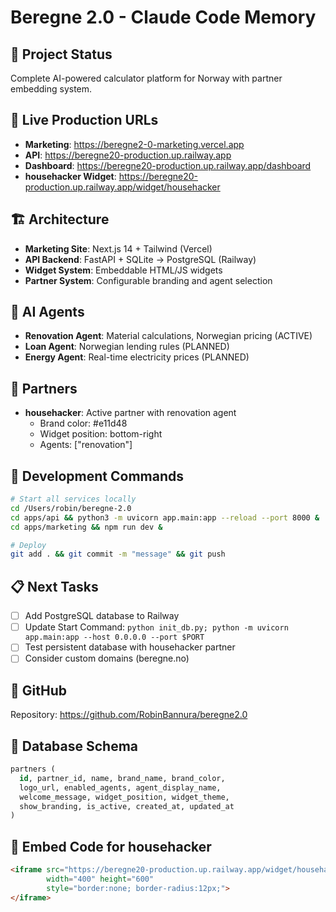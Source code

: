 # Beregne 2.0 - Claude Code Memory

## 🎯 Project Status
Complete AI-powered calculator platform for Norway with partner embedding system.

## 🚀 Live Production URLs
- **Marketing**: https://beregne2-0-marketing.vercel.app
- **API**: https://beregne20-production.up.railway.app  
- **Dashboard**: https://beregne20-production.up.railway.app/dashboard
- **househacker Widget**: https://beregne20-production.up.railway.app/widget/househacker

## 🏗️ Architecture
- **Marketing Site**: Next.js 14 + Tailwind (Vercel)
- **API Backend**: FastAPI + SQLite → PostgreSQL (Railway)
- **Widget System**: Embeddable HTML/JS widgets
- **Partner System**: Configurable branding and agent selection

## 🤖 AI Agents
- **Renovation Agent**: Material calculations, Norwegian pricing (ACTIVE)
- **Loan Agent**: Norwegian lending rules (PLANNED)
- **Energy Agent**: Real-time electricity prices (PLANNED)

## 👥 Partners
- **househacker**: Active partner with renovation agent
  - Brand color: #e11d48
  - Widget position: bottom-right
  - Agents: ["renovation"]

## 🔧 Development Commands
```bash
# Start all services locally
cd /Users/robin/beregne-2.0
cd apps/api && python3 -m uvicorn app.main:app --reload --port 8000 &
cd apps/marketing && npm run dev &

# Deploy
git add . && git commit -m "message" && git push
```

## 📋 Next Tasks
- [ ] Add PostgreSQL database to Railway
- [ ] Update Start Command: `python init_db.py; python -m uvicorn app.main:app --host 0.0.0.0 --port $PORT`
- [ ] Test persistent database with househacker partner
- [ ] Consider custom domains (beregne.no)

## 🔗 GitHub
Repository: https://github.com/RobinBannura/beregne2.0

## 💾 Database Schema
```sql
partners (
  id, partner_id, name, brand_name, brand_color, 
  logo_url, enabled_agents, agent_display_name,
  welcome_message, widget_position, widget_theme,
  show_branding, is_active, created_at, updated_at
)
```

## 🎯 Embed Code for househacker
```html
<iframe src="https://beregne20-production.up.railway.app/widget/househacker" 
        width="400" height="600" 
        style="border:none; border-radius:12px;">
</iframe>
```